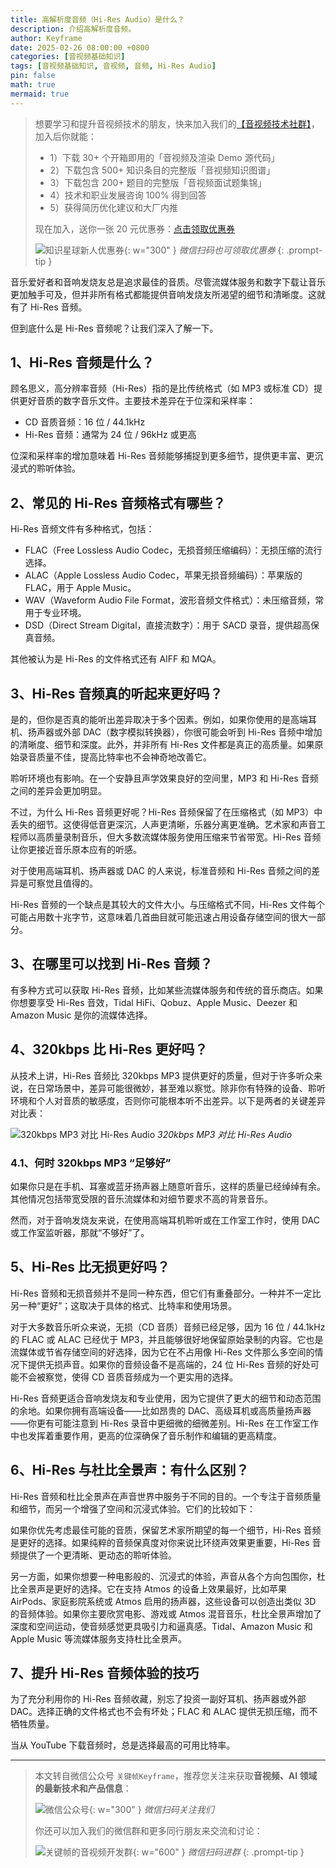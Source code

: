 ```yaml
---
title: 高解析度音频（Hi-Res Audio）是什么？
description: 介绍高解析度音频。
author: Keyframe
date: 2025-02-26 08:00:00 +0800
categories: [音视频基础知识]
tags: [音视频基础知识, 音视频, 音频, Hi-Res Audio]
pin: false
math: true
mermaid: true
---
```


>想要学习和提升音视频技术的朋友，快来加入我们的<a href="https://t.zsxq.com/jRprT" target="_blank" rel="noopener noreferrer">【音视频技术社群】</a>，加入后你就能：
>
>- 1）下载 30+ 个开箱即用的「音视频及渲染 Demo 源代码」
>- 2）下载包含 500+ 知识条目的完整版「音视频知识图谱」
>- 3）下载包含 200+ 题目的完整版「音视频面试题集锦」
>- 4）技术和职业发展咨询 100% 得到回答
>- 5）获得简历优化建议和大厂内推
>  
>现在加入，送你一张 20 元优惠券：<a href="https://t.zsxq.com/jRprT" target="_blank" rel="noopener noreferrer">点击领取优惠券</a>
>
>![知识星球新人优惠券](assets/img/keyframe-zsxq-coupon.png){: w="300" }
>_微信扫码也可领取优惠券_
{: .prompt-tip }

音乐爱好者和音响发烧友总是追求最佳的音质。尽管流媒体服务和数字下载让音乐更加触手可及，但并非所有格式都能提供音响发烧友所渴望的细节和清晰度。这就有了 Hi-Res 音频。

但到底什么是 Hi-Res 音频呢？让我们深入了解一下。

## 1、Hi-Res 音频是什么？

顾名思义，高分辨率音频（Hi-Res）指的是比传统格式（如 MP3 或标准 CD）提供更好音质的数字音乐文件。主要技术差异在于位深和采样率：

- CD 音质音频：16 位 / 44.1kHz
- Hi-Res 音频：通常为 24 位 / 96kHz 或更高

位深和采样率的增加意味着 Hi-Res 音频能够捕捉到更多细节，提供更丰富、更沉浸式的聆听体验。

## 2、常见的 Hi-Res 音频格式有哪些？

Hi-Res 音频文件有多种格式，包括：

- FLAC（Free Lossless Audio Codec，无损音频压缩编码）：无损压缩的流行选择。
- ALAC（Apple Lossless Audio Codec，苹果无损音频编码）：苹果版的 FLAC，用于 Apple Music。
- WAV（Waveform Audio File Format，波形音频文件格式）：未压缩音频，常用于专业环境。
- DSD（Direct Stream Digital，直接流数字）：用于 SACD 录音，提供超高保真音频。

其他被认为是 Hi-Res 的文件格式还有 AIFF 和 MQA。

## 3、Hi-Res 音频真的听起来更好吗？

是的，但你是否真的能听出差异取决于多个因素。例如，如果你使用的是高端耳机、扬声器或外部 DAC（数字模拟转换器），你很可能会听到 Hi-Res 音频中增加的清晰度、细节和深度。此外，并非所有 Hi-Res 文件都是真正的高质量。如果原始录音质量不佳，提高比特率也不会神奇地改善它。

聆听环境也有影响。在一个安静且声学效果良好的空间里，MP3 和 Hi-Res 音频之间的差异会更加明显。

不过，为什么 Hi-Res 音频更好呢？Hi-Res 音频保留了在压缩格式（如 MP3）中丢失的细节。这使得低音更深沉，人声更清晰，乐器分离更准确。艺术家和声音工程师以高质量录制音乐，但大多数流媒体服务使用压缩来节省带宽。Hi-Res 音频让你更接近音乐原本应有的听感。

对于使用高端耳机、扬声器或 DAC 的人来说，标准音频和 Hi-Res 音频之间的差异是可察觉且值得的。

Hi-Res 音频的一个缺点是其较大的文件大小。与压缩格式不同，Hi-Res 文件每个可能占用数十兆字节，这意味着几首曲目就可能迅速占用设备存储空间的很大一部分。

## 3、在哪里可以找到 Hi-Res 音频？

有多种方式可以获取 Hi-Res 音频，比如某些流媒体服务和传统的音乐商店。如果你想要享受 Hi-Res 音效，Tidal HiFi、Qobuz、Apple Music、Deezer 和 Amazon Music 是你的流媒体选择。



## 4、320kbps 比 Hi-Res 更好吗？

从技术上讲，Hi-Res 音频比 320kbps MP3 提供更好的质量，但对于许多听众来说，在日常场景中，差异可能很微妙，甚至难以察觉。除非你有特殊的设备、聆听环境和个人对音质的敏感度，否则你可能根本听不出差异。以下是两者的关键差异对比表：

![320kbps MP3 对比 Hi-Res Audio](assets/resource/av-basic-knowledge/hi-res-compare.png)
_320kbps MP3 对比 Hi-Res Audio_

### 4.1、何时 320kbps MP3 “足够好”

如果你只是在手机、耳塞或蓝牙扬声器上随意听音乐，这样的质量已经绰绰有余。其他情况包括带宽受限的音乐流媒体和对细节要求不高的背景音乐。

然而，对于音响发烧友来说，在使用高端耳机聆听或在工作室工作时，使用 DAC 或工作室监听器，那就“不够好”了。


## 5、Hi-Res 比无损更好吗？

Hi-Res 音频和无损音频并不是同一种东西，但它们有重叠部分。一种并不一定比另一种“更好”；这取决于具体的格式、比特率和使用场景。

对于大多数音乐听众来说，无损（CD 音质）音频已经足够，因为 16 位 / 44.1kHz 的 FLAC 或 ALAC 已经优于 MP3，并且能够很好地保留原始录制的内容。它也是流媒体或节省存储空间的好选择，因为它在不占用像 Hi-Res 文件那么多空间的情况下提供无损声音。如果你的音频设备不是高端的，24 位 Hi-Res 音频的好处可能不会被察觉，使得 CD 音质音频成为一个更实用的选择。

Hi-Res 音频更适合音响发烧友和专业使用，因为它提供了更大的细节和动态范围的余地。如果你拥有高端设备——比如昂贵的 DAC、高级耳机或高质量扬声器——你更有可能注意到 Hi-Res 录音中更细微的细微差别。Hi-Res 在工作室工作中也发挥着重要作用，更高的位深确保了音乐制作和编辑的更高精度。


## 6、Hi-Res 与杜比全景声：有什么区别？

Hi-Res 音频和杜比全景声在声音世界中服务于不同的目的。一个专注于音频质量和细节，而另一个增强了空间和沉浸式体验。它们的比较如下：

如果你优先考虑最佳可能的音质，保留艺术家所期望的每一个细节，Hi-Res 音频是更好的选择。如果纯粹的音频保真度对你来说比环绕声效果更重要，Hi-Res 音频提供了一个更清晰、更动态的聆听体验。

另一方面，如果你想要一种电影般的、沉浸式的体验，声音从各个方向包围你，杜比全景声是更好的选择。它在支持 Atmos 的设备上效果最好，比如苹果 AirPods、家庭影院系统或 Atmos 启用的扬声器，这些设备可以创造出类似 3D 的音频体验。如果你主要欣赏电影、游戏或 Atmos 混音音乐，杜比全景声增加了深度和空间运动，使音频感觉更具吸引力和逼真感。Tidal、Amazon Music 和 Apple Music 等流媒体服务支持杜比全景声。

## 7、提升 Hi-Res 音频体验的技巧

为了充分利用你的 Hi-Res 音频收藏，别忘了投资一副好耳机、扬声器或外部 DAC。选择正确的文件格式也不会有坏处；FLAC 和 ALAC 提供无损压缩，而不牺牲质量。

当从 YouTube 下载音频时，总是选择最高的可用比特率。



---

> 本文转自微信公众号 `关键帧Keyframe`，推荐您关注来获取**音视频、AI 领域的最新技术和产品信息**：
>
>![微信公众号](assets/img/keyframe-mp.jpg){: w="300" }
>_微信扫码关注我们_
>
>你还可以加入我们的微信群和更多同行朋友来交流和讨论：
>
>![关键帧的音视频开发群](assets/img/av-wechat-group.jpg){: w="600" }
>_微信扫码进群_
{: .prompt-tip }

